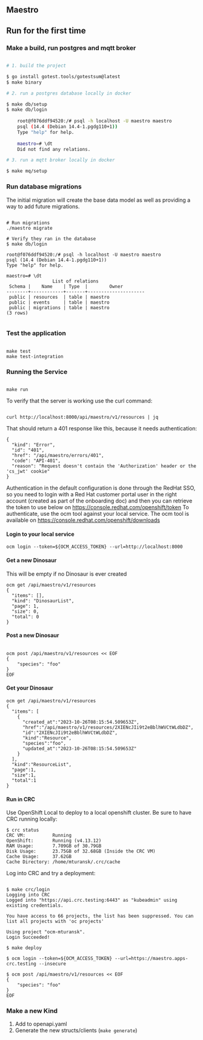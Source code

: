 Maestro
---

## Run for the first time

### Make a build, run postgres and mqtt broker

```sh

# 1. build the project

$ go install gotest.tools/gotestsum@latest  
$ make binary

# 2. run a postgres database locally in docker 

$ make db/setup
$ make db/login
        
    root@f076ddf94520:/# psql -h localhost -U maestro maestro
    psql (14.4 (Debian 14.4-1.pgdg110+1))
    Type "help" for help.
    
    maestro=# \dt
    Did not find any relations.

# 3. run a mqtt broker locally in docker

$ make mq/setup
```

### Run database migrations

The initial migration will create the base data model as well as providing a way to add future migrations.

```shell

# Run migrations
./maestro migrate

# Verify they ran in the database
$ make db/login

root@f076ddf94520:/# psql -h localhost -U maestro maestro
psql (14.4 (Debian 14.4-1.pgdg110+1))
Type "help" for help.

maestro=# \dt
                 List of relations
 Schema |    Name    | Type  |        Owner        
--------+------------+-------+---------------------
 public | resources  | table | maestro
 public | events     | table | maestro
 public | migrations | table | maestro
(3 rows)


```

### Test the application

```shell

make test
make test-integration

```

### Running the Service

```shell

make run

```

To verify that the server is working use the curl command:

```shell

curl http://localhost:8000/api/maestro/v1/resources | jq

```

That should return a 401 response like this, because it needs authentication:

```
{
  "kind": "Error",
  "id": "401",
  "href": "/api/maestro/errors/401",
  "code": "API-401",
  "reason": "Request doesn't contain the 'Authorization' header or the 'cs_jwt' cookie"
}
```


Authentication in the default configuration is done through the RedHat SSO, so you need to login with a Red Hat customer portal user in the right account (created as part of the onboarding doc) and then you can retrieve the token to use below on https://console.redhat.com/openshift/token
To authenticate, use the ocm tool against your local service. The ocm tool is available on https://console.redhat.com/openshift/downloads

#### Login to your local service
```
ocm login --token=${OCM_ACCESS_TOKEN} --url=http://localhost:8000

```

#### Get a new Dinosaur
This will be empty if no Dinosaur is ever created

```
ocm get /api/maestro/v1/resources
{
  "items": [],
  "kind": "DinosaurList",
  "page": 1,
  "size": 0,
  "total": 0
}
```

#### Post a new Dinosaur

```shell

ocm post /api/maestro/v1/resources << EOF
{
    "species": "foo"
}
EOF

```

#### Get your Dinosaur

```shell
ocm get /api/maestro/v1/resources
{
  "items": [
    {
      "created_at":"2023-10-26T08:15:54.509653Z",
      "href":"/api/maestro/v1/resources/2XIENcJIi9t2eBblhWVCtWLdbDZ",
      "id":"2XIENcJIi9t2eBblhWVCtWLdbDZ",
      "kind":"Resource",
      "species":"foo",
      "updated_at":"2023-10-26T08:15:54.509653Z"
    }
  ],
  "kind":"ResourceList",
  "page":1,
  "size":1,
  "total":1
}
```

#### Run in CRC

Use OpenShift Local to deploy to a local openshift cluster. Be sure to have CRC running locally:

```shell
$ crc status
CRC VM:          Running
OpenShift:       Running (v4.13.12)
RAM Usage:       7.709GB of 30.79GB
Disk Usage:      23.75GB of 32.68GB (Inside the CRC VM)
Cache Usage:     37.62GB
Cache Directory: /home/mturansk/.crc/cache
```

Log into CRC and try a deployment:

```shell

$ make crc/login
Logging into CRC
Logged into "https://api.crc.testing:6443" as "kubeadmin" using existing credentials.

You have access to 66 projects, the list has been suppressed. You can list all projects with 'oc projects'

Using project "ocm-mturansk".
Login Succeeded!

$ make deploy

$ ocm login --token=${OCM_ACCESS_TOKEN} --url=https://maestro.apps-crc.testing --insecure

$ ocm post /api/maestro/v1/resources << EOF
{
    "species": "foo"
}
EOF
```



### Make a new Kind

1. Add to openapi.yaml
2. Generate the new structs/clients (`make generate`)